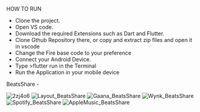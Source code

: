 HOW TO RUN

- Clone the project.
- Open VS code.
- Download the required Extensions such as Dart and Flutter.
- Clone Gthub Repository there, or copy and  extract zip files and open it in vscode
- Change the Fire base code to your preference
- Connect your Android Device.
- Type >flutter run in the Terminal
- Run the Application in your mobile device





BeatsShare  - 

![2zj4o6](https://user-images.githubusercontent.com/33099008/56824749-f5bfe600-6874-11e9-81cc-bf59d1e760da.gif)
![Layout_BeatsShare](https://user-images.githubusercontent.com/33099008/56826397-c8c20200-6879-11e9-97c1-a0a65acef7b5.png)
![Gaana_BeatsShare](https://user-images.githubusercontent.com/33099008/56826401-cd86b600-6879-11e9-813e-83f375bdb040.png)
![Wynk_BeatsShare](https://user-images.githubusercontent.com/33099008/56826409-cf507980-6879-11e9-8506-79a8f28b1836.png)
![Spotify_BeatsShare](https://user-images.githubusercontent.com/33099008/56826413-d24b6a00-6879-11e9-9114-3afaaa383323.png)
![AppleMusic_BeatsShare](https://user-images.githubusercontent.com/33099008/56826419-d4152d80-6879-11e9-9c3a-03cfe4539848.png)

